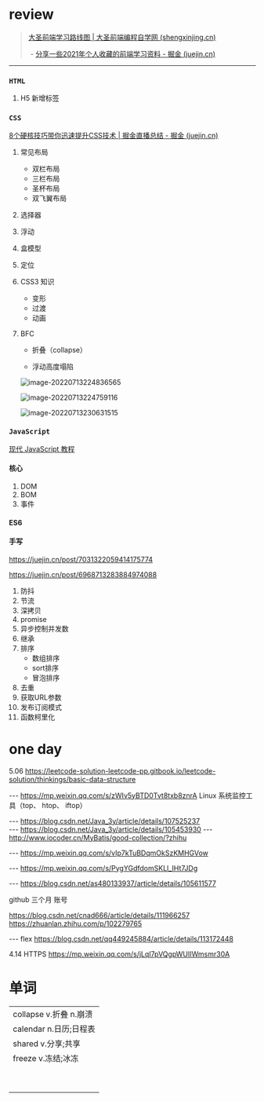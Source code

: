 

# review

>[大圣前端学习路线图 | 大圣前端编程自学网 (shengxinjing.cn)](https://shengxinjing.cn/)
>
>​	- [分享一些2021年个人收藏的前端学习资料 - 掘金 (juejin.cn)](https://juejin.cn/post/7047428140078989348)

------

### `HTML`

1. H5 新增标签

### `CSS`

[8个硬核技巧带你迅速提升CSS技术 | 掘金直播总结 - 掘金 (juejin.cn)](https://juejin.cn/post/6908879198933221383)

1. 常见布局
   - 双栏布局
   - 三栏布局
   - 圣杯布局
   - 双飞翼布局
   
2. 选择器

3. 浮动

4. 盒模型

5. 定位

6. CSS3 知识
   - 变形
   - 过渡
   - 动画
   
7. BFC
   
   - 折叠（collapse）
   
   - 浮动高度塌陷
   
     
   
   ![image-20220713224836565](D:\workspace\WebstormProject\vue-food\gshop-client\web-study\Everyday.assets\image-20220713224836565.png)
   
   ![image-20220713224759116](D:\workspace\WebstormProject\vue-food\gshop-client\web-study\Everyday.assets\image-20220713224759116.png)
   
   ![image-20220713230631515](D:\workspace\WebstormProject\vue-food\gshop-client\web-study\Everyday.assets\image-20220713230631515.png)

### `JavaScript`



[现代 JavaScript 教程](https://zh.javascript.info/)

#### 核心

1. DOM
2. BOM
3. 事件





#### ES6

#### 手写

https://juejin.cn/post/7031322059414175774

https://juejin.cn/post/6968713283884974088

1. 防抖
2. 节流
3. 深拷贝
4. promise
5. 异步控制并发数
6. 继承
7. 排序
   - 数组排序
   - sort排序
   - 冒泡排序
8. 去重
9. 获取URL参数
10. 发布订阅模式
10. 函数柯里化











# one day

5.06
	https://leetcode-solution-leetcode-pp.gitbook.io/leetcode-solution/thinkings/basic-data-structure





--- https://mp.weixin.qq.com/s/zWIv5yBTD0Tvt8txb8znrA
	Linux 系统监控工具（top、 htop、 iftop）	



--- https://blog.csdn.net/Java_3y/article/details/107525237		
--- https://blog.csdn.net/Java_3y/article/details/105453930
--- http://www.iocoder.cn/MyBatis/good-collection/?zhihu



--- https://mp.weixin.qq.com/s/vIp7kTuBDqmOkSzKMHGVow


--- https://mp.weixin.qq.com/s/PygYGdfdomSKLl_IHt7JDg

--- https://blog.csdn.net/as480133937/article/details/105611577



github  三个月  账号

https://blog.csdn.net/cnad666/article/details/111966257
https://zhuanlan.zhihu.com/p/102279765


--- flex
	https://blog.csdn.net/qq449245884/article/details/113172448





4.14
	HTTPS	https://mp.weixin.qq.com/s/jLqI7pVQgpWUIIWmsmr30A









# 单词

|                             |
| --------------------------- |
| collapse      v.折叠 n.崩溃 |
| calendar      n.日历;日程表 |
| shared        v.分享;共享   |
| freeze        v.冻结;冰冻   |
|                             |
|                             |
|                             |
|                             |
|                             |
|                             |
|                             |
|                             |
|                             |















